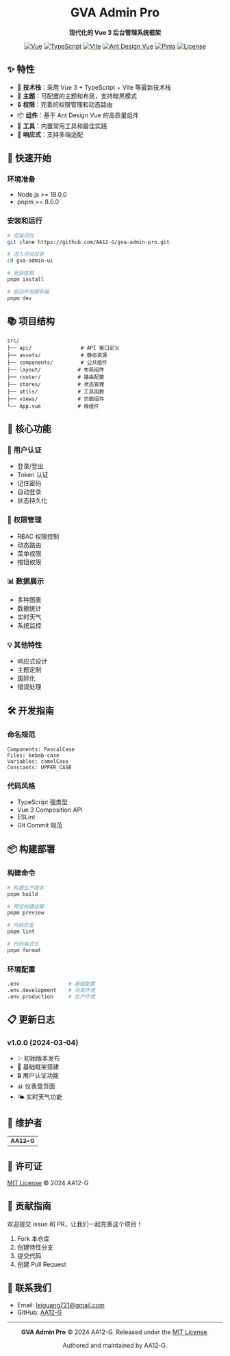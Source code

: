 <div align="center">
  <h1>GVA Admin Pro</h1>
  <p>
    <strong>现代化的 Vue 3 后台管理系统框架</strong>
  </p>
  <p>
    <a href="https://vuejs.org/"><img src="https://img.shields.io/badge/Vue-3.5.x-brightgreen.svg" alt="Vue"></a>
    <a href="https://www.typescriptlang.org/"><img src="https://img.shields.io/badge/TypeScript-5.x-blue.svg" alt="TypeScript"></a>
    <a href="https://vitejs.dev/"><img src="https://img.shields.io/badge/Vite-6.x-646cff.svg" alt="Vite"></a>
    <a href="https://antdv.com/"><img src="https://img.shields.io/badge/Ant%20Design%20Vue-4.x-1677ff.svg" alt="Ant Design Vue"></a>
    <a href="https://pinia.vuejs.org/"><img src="https://img.shields.io/badge/Pinia-2.x-yellow.svg" alt="Pinia"></a>
    <a href="https://github.com/AA12-G/gva-admin-pro/blob/main/LICENSE"><img src="https://img.shields.io/badge/license-MIT-blue.svg" alt="License"></a>
  </p>
</div>

## ✨ 特性

- 🎯 **技术栈**：采用 Vue 3 + TypeScript + Vite 等最新技术栈
- 🎨 **主题**：可配置的主题和布局，支持暗黑模式
- 🔒 **权限**：完善的权限管理和动态路由
- 📦 **组件**：基于 Ant Design Vue 的高质量组件
- 🔧 **工具**：内置常用工具和最佳实践
- 📱 **响应式**：支持多端适配

## 🚀 快速开始

### 环境准备

- Node.js >= 18.0.0
- pnpm >= 8.0.0

### 安装和运行

```bash
# 克隆项目
git clone https://github.com/AA12-G/gva-admin-pro.git

# 进入项目目录
cd gva-admin-ui

# 安装依赖
pnpm install

# 启动开发服务器
pnpm dev
```

## 📚 项目结构

```
src/
├── api/                # API 接口定义
├── assets/             # 静态资源
├── components/         # 公共组件
├── layout/            # 布局组件
├── router/            # 路由配置
├── stores/            # 状态管理
├── utils/             # 工具函数
├── views/             # 页面组件
└── App.vue            # 根组件
```

## 🎯 核心功能

### 🔐 用户认证
- 登录/登出
- Token 认证
- 记住密码
- 自动登录
- 状态持久化

### 🔑 权限管理
- RBAC 权限控制
- 动态路由
- 菜单权限
- 按钮权限

### 📊 数据展示
- 多种图表
- 数据统计
- 实时天气
- 系统监控

### 💡 其他特性
- 响应式设计
- 主题定制
- 国际化
- 错误处理

## 🛠️ 开发指南

### 命名规范
```
Components: PascalCase
Files: kebab-case
Variables: camelCase
Constants: UPPER_CASE
```

### 代码风格
- TypeScript 强类型
- Vue 3 Composition API
- ESLint
- Git Commit 规范

## 📦 构建部署

### 构建命令
```bash
# 构建生产版本
pnpm build

# 预览构建结果
pnpm preview

# 代码检查
pnpm lint

# 代码格式化
pnpm format
```

### 环境配置
```bash
.env                # 基础配置
.env.development    # 开发环境
.env.production     # 生产环境
```

## 📋 更新日志

### v1.0.0 (2024-03-04)
- ✨ 初始版本发布
- 🎉 基础框架搭建
- 🔒 用户认证功能
- 📊 仪表盘页面
- 🌤️ 实时天气功能

## 👥 维护者

<table>
  <tr>
    <td align="center">
      <a href="https://github.com/AA12-G">
        <sub><b>AA12-G</b></sub>
      </a>
    </td>
  </tr>
</table>

## 📄 许可证

[MIT License](LICENSE) © 2024 AA12-G

## 🤝 贡献指南

欢迎提交 issue 和 PR，让我们一起完善这个项目！

1. Fork 本仓库
2. 创建特性分支
3. 提交代码
4. 创建 Pull Request

## 📮 联系我们

- Email: leiguang721@gmail.com
- GitHub: [AA12-G](https://github.com/AA12-G)

---

<div align="center">

**GVA Admin Pro** © 2024 AA12-G. Released under the [MIT License](./LICENSE).

Authored and maintained by AA12-G.

</div>